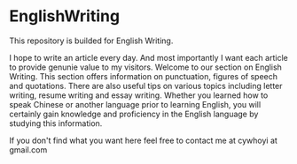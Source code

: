 EnglishWriting
==============





This repository is builded for English Writing.

I hope to write an article every day.
And most importantly I want each article to provide genunie value to my visitors.
Welcome to our section on English Writing. 
This section offers information on punctuation, figures of speech and quotations. 
There are also useful tips on various topics including letter writing, resume writing and essay writing.
Whether you learned how to speak Chinese or another language prior to learning English, 
you will certainly gain knowledge and proficiency in the English language by studying this information.

If you don't find what you want here feel free to contact me at  cywhoyi at gmail.com


